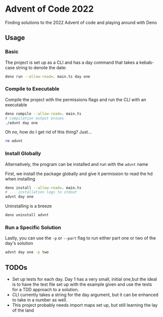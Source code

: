 # Advent of Code 2022

Finding solutions to the 2022 Advent of code and playing around with Deno

## Usage

### Basic

The project is set up as a CLI and has a day command that takes a kebab-case
string to denote the date:

```sh
deno run --allow-read=. main.ts day one
```

### Compile to Executable

Compile the project with the permissions flags and run the CLI with an executable

```sh
deno compile --allow-read=. main.ts
# compilation output ensues
./advnt day one
```

Oh no, how do I get rid of this thing? Just...

```sh
rm advnt
```

### Install Globally

Alternatively, the program can be installed and run with the `advnt` name

First, we install the package globally and give it permission to read the hd
when installing

```sh
deno install --allow-read=. main.ts
# ... installation logs to stdout
advnt day one
```

Uninstalling is a breeze

```sh
deno uninstall advnt
```

### Run a Specific Solution

Lastly, you can use the `-p` or `--part` flag to run either part one or two of
the day's solution

```sh
advnt day one -p two
```

## TODOs

- Set up tests for each day. Day 1 has a very small, initial one,but the ideal is to have the test file set up with the example given and use the tests for a TDD approach to a solution.
- CLI currently takes a string for the day argument, but it can be enhanced to take in a number as well.
- This project probably needs import maps set up, but still learning the lay of the land
